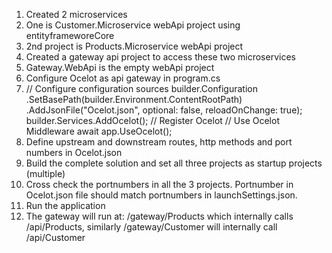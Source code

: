 1. Created 2 microservices
2. One is Customer.Microservice webApi project using entityframeworeCore
3. 2nd project is Products.Microservice webApi project
4. Created a gateway api project to access these two microservices
5. Gateway.WebApi is the empty webApi project
6. Configure Ocelot as api gateway in program.cs 
7. // Configure configuration sources
builder.Configuration
    .SetBasePath(builder.Environment.ContentRootPath)
    .AddJsonFile("Ocelot.json", optional: false, reloadOnChange: true);
builder.Services.AddOcelot(); // Register Ocelot
// Use Ocelot Middleware
await app.UseOcelot();
8. Define upstream and downstream routes, http methods and port numbers in Ocelot.json
9. Build the complete solution and set all three projects as startup projects (multiple)
10. Cross check the portnumbers in all the 3 projects. Portnumber in Ocelot.json file should match portnumbers in launchSettings.json.
11. Run the application
12. The gateway will run at: /gateway/Products which internally calls /api/Products, similarly /gateway/Customer will internally call /api/Customer
